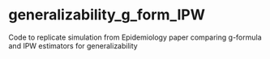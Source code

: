 # generalizability_g_form_IPW
Code to replicate simulation from Epidemiology paper comparing g-formula and IPW estimators for generalizability

